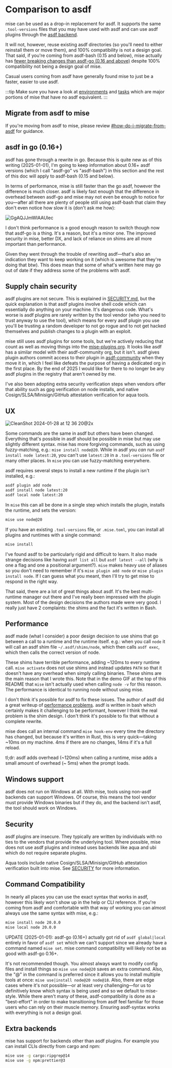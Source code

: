 # Comparison to asdf

mise can be used as a drop-in replacement for asdf. It supports the same `.tool-versions` files that
you may have used with asdf and can use asdf plugins through
the [asdf backend](/dev-tools/backends/asdf.html).

It will not, however, reuse existing asdf directories
(so you'll need to either reinstall them or move them), and 100% compatibility is not a design goal.
That said,
if you're coming from asdf-bash (0.15 and below), mise actually
has [fewer breaking changes than asdf-go (0.16 and above)](https://asdf-vm.com/guide/upgrading-to-v0-16.html)
despite 100% compatibility not being a design goal of mise.

Casual users coming from asdf have generally found mise to just be a faster, easier to use asdf.

:::tip
Make sure you have a look at [environments](/environments/) and [tasks](/tasks/) which
are major portions of mise that have no asdf equivalent.
:::

## Migrate from asdf to mise

If you're moving from asdf to mise, please
review [#how-do-i-migrate-from-asdf](/faq.html#how-do-i-migrate-from-asdf) for guidance.

## asdf in go (0.16+)

asdf has gone through a rewrite in go. Because this is quite new as of this writing (2025-01-01),
I'm going to keep information about 0.16+ asdf versions (which I call "asdf-go" vs "asdf-bash") in
this section and the rest of this doc will apply to asdf-bash (0.15 and below).

In terms of performance, mise is still faster than the go asdf, however the difference is much
closer. asdf is likely fast enough that the difference in overhead between asdf-go and mise may not
even be enough to notice for you—after all there are plenty of people still using asdf-bash that
claim they don't even notice how slow it is (don't ask me how):

![GgAQJJmWIAAUlec](https://github.com/user-attachments/assets/05689925-396d-41f3-bcd1-7b3b1bf6c2fa)

I don't think performance is a good enough reason to switch though now that asdf-go is a thing. It's
a reason, but it's a minor one. The improved security in mise, better DX, and lack of reliance on
shims are all more important than performance.

Given they went through the trouble of rewriting asdf—that's also an indication they want to keep
working on it (which is awesome that they're doing that btw). This does mean that some of what's
written here may go out of date if they address some of the problems
with asdf.

## Supply chain security

asdf plugins are not secure. This is explained
in [SECURITY.md](https://github.com/jdx/mise/blob/main/SECURITY.md), but the quick explanation is
that asdf plugins involve shell code which can essentially do anything on your machine. It's
dangerous code. What's worse is asdf plugins are rarely written by the tool vendor (who you need to
trust anyway to use the tool), which means for every asdf plugin you use you'll be trusting a random
developer to not go rogue and to not get hacked themselves and publish changes to a plugin with an
exploit.

mise still uses asdf plugins for some tools, but we're actively reducing that count as well as
moving things into the [mise-plugins org](https://github.com/mise-plugins). It looks like asdf has a
similar model with their asdf-community org, but it isn't. asdf gives plugin authors commit access
to their plugin in [asdf-community](https://github.com/asdf-community) when they move it in, which I
feel like defeats the purpose of having a dedicated org in the first place. By the end of 2025 I
would like for there to no longer be any asdf plugins in the registry that aren't owned by me.

I've also been adopting extra security verification steps when vendors offer that ability such as
gpg verification on node installs, and native Cosign/SLSA/Minisign/GitHub attestation verification for aqua tools.

## UX

![CleanShot 2024-01-28 at 12 36 20@2x](https://github.com/jdx/mise-docs/assets/216188/47f381d7-1566-4b78-9260-3b85a21dd6ec)

Some commands are the same in asdf but others have been changed. Everything that's possible
in asdf should be possible in mise but may use slightly different syntax. mise has more forgiving
commands,
such as using fuzzy-matching, e.g.: `mise install node@20`. While in asdf you _can_ run
`asdf install node latest:20`, you can't use `latest:20` in a `.tool-versions` file or many other
places.
In `mise` you can use fuzzy-matching everywhere.

asdf requires several steps to install a new runtime if the plugin isn't installed, e.g.:

```sh
asdf plugin add node
asdf install node latest:20
asdf local node latest:20
```

In `mise` this can all be done in a single step which installs the plugin, installs the runtime,
and sets the version:

```sh
mise use node@20
```

If you have an existing `.tool-versions` file, or `.mise.toml`, you can install all plugins
and runtimes with a single command:

```sh
mise install
```

I've found asdf to be particularly rigid and difficult to learn. It also made strange decisions like
having `asdf list all` but `asdf latest --all` (why is one a flag and one a positional argument?).
`mise` makes heavy use of aliases so you don't need to remember if it's `mise plugin add node` or
`mise plugin install node`. If I can guess what you meant, then I'll try to get mise to respond
in the right way.

That said, there are a lot of great things about asdf. It's the best multi-runtime manager out there
and I've really been impressed with the plugin system. Most of the design decisions the authors made
were very good. I really just have 2 complaints: the shims and the fact it's written in Bash.

## Performance

asdf made (what I consider) a poor design decision to use shims that go between a call to a runtime
and the runtime itself. e.g.: when you call `node` it will call an asdf shim file
`~/.asdf/shims/node`,
which then calls `asdf exec`, which then calls the correct version of node.

These shims have terrible performance, adding ~120ms to every runtime call. `mise activate` does not
use shims and instead
updates `PATH` so that it doesn't have any overhead when simply calling binaries. These shims are
the main reason that I wrote this. Note that in the demo GIF at the top of this README
that `mise` isn't actually used when calling `node -v` for this reason. The performance is
identical to running node without using mise.

I don't think it's possible for asdf to fix these issues. The author of asdf did a great writeup
of [performance problems](https://stratus3d.com/blog/2022/08/11/asdf-performance/). asdf is written
in bash which certainly makes it challenging to be performant, however I think the real problem is
the
shim design. I don't think it's possible to fix that without a complete rewrite.

mise does call an internal command `mise hook-env` every time the directory has changed, but because
it's written in Rust, this is very quick—taking ~10ms on my machine. 4ms if there are no changes,
14ms if it's
a full reload.

tl;dr: asdf adds overhead (~120ms) when calling a runtime, mise adds a small amount of overhead (~
5ms)
when the prompt loads.

## Windows support

asdf does not run on Windows at all. With mise, tools using non-asdf backends can support Windows.
Of course, this means the tool
vendor must provide Windows binaries but if they do, and the backend isn't asdf, the tool should
work on Windows.

## Security

asdf plugins are insecure. They typically are written by individuals with no ties to the vendors
that provide the underlying tool.
Where possible, mise does not use asdf plugins and instead uses backends like aqua and ubi which do
not require separate plugins.

Aqua tools include native Cosign/SLSA/Minisign/GitHub attestation verification built into mise.
See [SECURITY](https://github.com/jdx/mise/blob/main/SECURITY.md) for more information.

## Command Compatibility

In nearly all places you can use the exact syntax that works in asdf, however this likely won't
show up in the help or CLI reference. If you're coming from asdf and comfortable with that way of
working you can almost always use the same syntax with mise, e.g.:

```sh
mise install node 20.0.0
mise local node 20.0.0
```

UPDATE (2025-01-01): asdf-go (0.16+) actually got rid of `asdf global|local` entirely in favor of
`asdf set` which we can't support since we already have a command named `mise set`. mise command
compatibility will likely not be as good with asdf-go 0.16+.

It's not recommended though. You almost always want to modify config files and install things so
`mise use node@20` saves an extra command. Also, the "@" in the command is preferred since it allows
you to install multiple tools at once: `mise use|install node@20 node@18`. Also, there are edge
cases
where it's not possible—or at least very challenging—for us to definitively know which syntax is
being
used and so we default to mise-style. While there aren't many of these, asdf-compatibility is done
as a "best-effort" in order to make transitioning from asdf feel familiar for those users who can
rely on their muscle memory. Ensuring asdf-syntax works with everything is not a design goal.

## Extra backends

mise has support for backends other than asdf plugins. For example you can install CLIs
directly from cargo and npm:

```sh
mise use -g cargo:ripgrep@14
mise use -g npm:prettier@3
```

